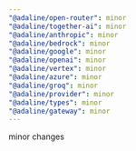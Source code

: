 ```yaml
---
"@adaline/open-router": minor
"@adaline/together-ai": minor
"@adaline/anthropic": minor
"@adaline/bedrock": minor
"@adaline/google": minor
"@adaline/openai": minor
"@adaline/vertex": minor
"@adaline/azure": minor
"@adaline/groq": minor
"@adaline/provider": minor
"@adaline/types": minor
"@adaline/gateway": minor
---
```


minor changes
